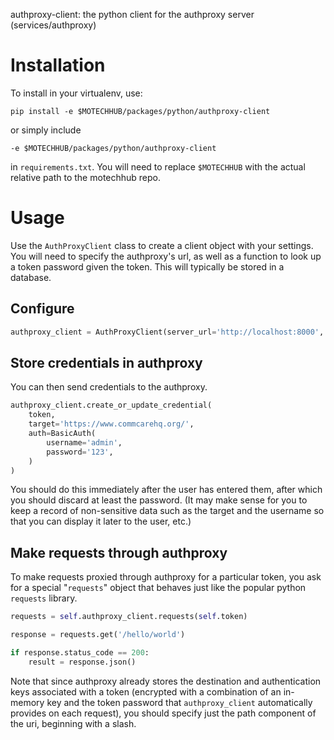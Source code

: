 authproxy-client: the python client for the authproxy server (services/authproxy)

# Installation

To install in your virtualenv, use:

```
pip install -e $MOTECHHUB/packages/python/authproxy-client
```

or simply include

```
-e $MOTECHHUB/packages/python/authproxy-client
```

in `requirements.txt`. You will need to replace `$MOTECHHUB`
with the actual relative path to the motechhub repo.


# Usage

Use the `AuthProxyClient` class to create a client object with your settings.
You will need to specify the authproxy's url, as well as a function to look up
a token password given the token. This will typically be stored in a database.

## Configure

```python
authproxy_client = AuthProxyClient(server_url='http://localhost:8000', get_password=get_token_password)
```


## Store credentials in authproxy

You can then send credentials to the authproxy.

```python
authproxy_client.create_or_update_credential(
    token,
    target='https://www.commcarehq.org/',
    auth=BasicAuth(
        username='admin',
        password='123',
    )
)
```

You should do this immediately after the user has entered them,
after which you should discard at least the password.
(It may make sense for you to keep a record of non-sensitive data such as the
target and the username so that you can display it later to the user, etc.)


## Make requests through authproxy

To make requests proxied through authproxy for a particular token, you ask for a special
"`requests`" object that behaves just like the popular python `requests` library.

```python
requests = self.authproxy_client.requests(self.token)

response = requests.get('/hello/world')

if response.status_code == 200:
    result = response.json()
```

Note that since authproxy already stores the destination
and authentication keys associated with a token
(encrypted with a combination of an in-memory key
and the token password that `authproxy_client` automatically provides on each request),
you should specify just the path component of the uri,
beginning with a slash.
